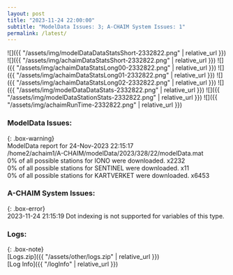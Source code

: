 ```yaml
---
layout: post
title: "2023-11-24 22:00:00"
subtitle: "ModelData Issues: 3; A-CHAIM System Issues: 1"
permalink: /latest/
---
```


![]({{ "/assets/img/modelDataDataStatsShort-2332822.png" | relative_url }})
![]({{ "/assets/img/achaimDataStatsShort-2332822.png" | relative_url }})
![]({{ "/assets/img/achaimDataStatsLong00-2332822.png" | relative_url }})
![]({{ "/assets/img/achaimDataStatsLong01-2332822.png" | relative_url }})
![]({{ "/assets/img/achaimDataStatsLong02-2332822.png" | relative_url }})
![]({{ "/assets/img/modelDataDataStats-2332822.png" | relative_url }})
![]({{ "/assets/img/modelDataStationStats-2332822.png" | relative_url }})
![]({{ "/assets/img/achaimRunTime-2332822.png" | relative_url }})


### ModelData Issues:  
  
{: .box-warning}  
 ModelData report for 24-Nov-2023 22:15:17   
 /home2/achaim1/A-CHAIM/modelData/2023/328/22/modelData.mat   
 0% of all possible stations for IONO were downloaded. x2232   
 0% of all possible stations for SENTINEL were downloaded. x11   
 0% of all possible stations for KARTVERKET were downloaded. x6453   
  
### A-CHAIM System Issues:  
  
{: .box-error}  
2023-11-24 21:15:19 Dot indexing is not supported for variables of this type.  

### Logs:  
  
{: .box-note}  
[Logs.zip]({{ "/assets/other/logs.zip" | relative_url }})  
[Log Info]({{ "/logInfo" | relative_url }})  
